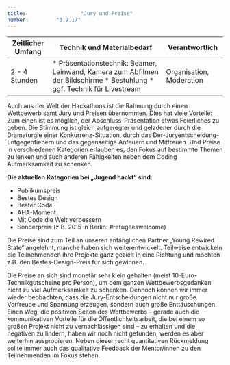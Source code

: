 ```yaml
---
title: 					"Jury und Preise"
number: 		"3.9.17"
---
```


| Zeitlicher Umfang | Technik und Materialbedarf                                                                                                                                           | Verantwortlich |
|-------------------|----------------------------------------------------------------------------------------------------------------------------------------------------------------------|----------------|
| 2 - 4 Stunden     | * Präsentationstechnik: Beamer, Leinwand, Kamera zum Abfilmen der Bildschirme * Bestuhlung * ggf. Technik für Livestream | Organisation, Moderation   |

Auch aus der Welt der Hackathons ist die Rahmung durch einen Wettbewerb samt Jury und Preisen übernommen. Dies hat viele Vorteile: Zum einen ist es möglich, der Abschluss-Präsentation etwas Feierliches zu geben. Die Stimmung ist gleich aufgeregter und geladener durch die Dramaturgie einer Konkurrenz-Situation, durch das Der-Juryentscheidung-Entgegenfiebern und das gegenseitige Anfeuern und Mitfreuen. Und Preise in verschiedenen Kategorien erlauben es, den Fokus auf bestimmte Themen zu lenken und auch anderen Fähigkeiten neben dem Coding Aufmerksamkeit zu schenken.

**Die aktuellen Kategorien bei „Jugend hackt“ sind:**

* Publikumspreis
* Bestes Design
* Bester Code
* AHA-Moment
* Mit Code die Welt verbessern
* Sonderpreis (z.B. 2015 in Berlin: #refugeeswelcome)

Die Preise sind zum Teil an unseren anfänglichen Partner „Young Rewired State“ angelehnt, manche haben sich weiterentwickelt. Teilweise entwickeln die Teilnehmenden ihre Projekte ganz gezielt in eine Richtung und möchten z.B. den Bestes-Design-Preis für sich gewinnen.

Die Preise an sich sind monetär sehr klein gehalten (meist 10-Euro-Technikgutscheine pro Person), um dem ganzen Wettbewerbsgedanken nicht zu viel Aufmerksamkeit zu schenken. Dennoch können wir immer wieder beobachten, dass die Jury-Entscheidungen nicht nur große Vorfreude und Spannung erzeugen, sondern auch große Enttäuschungen. Einen Weg, die positiven Seiten des Wettbewerbs – gerade auch die kommunikativen Vorteile für die Öffentlichkeitsarbeit, die bei einem so großen Projekt nicht zu vernachlässigen sind – zu erhalten und die negativen zu lindern, haben wir noch nicht gefunden, werden es aber weiterhin ausprobieren. Neben dieser recht quantitativen Rückmeldung sollte immer auch das qualitative Feedback der Mentor/innen zu den Teilnehmenden im Fokus stehen.